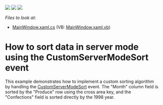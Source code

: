 <!-- default badges list -->
![](https://img.shields.io/endpoint?url=https://codecentral.devexpress.com/api/v1/VersionRange/128578973/22.1.2%2B)
[![](https://img.shields.io/badge/Open_in_DevExpress_Support_Center-FF7200?style=flat-square&logo=DevExpress&logoColor=white)](https://supportcenter.devexpress.com/ticket/details/T264201)
[![](https://img.shields.io/badge/📖_How_to_use_DevExpress_Examples-e9f6fc?style=flat-square)](https://docs.devexpress.com/GeneralInformation/403183)
<!-- default badges end -->
<!-- default file list -->
*Files to look at*:

* [MainWindow.xaml.cs](./CS/WPFPivotGridCustomServerModeSort/MainWindow.xaml.cs) (VB: [MainWindow.xaml.vb](./VB/WPFPivotGridCustomServerModeSort/MainWindow.xaml.vb))
<!-- default file list end -->
# How to sort data in server mode using the CustomServerModeSort event


This example demonstrates how to implement a custom sorting algorithm by handling the <a href="https://documentation.devexpress.com/#WPF/DevExpressXpfPivotGridPivotGridControl_CustomServerModeSorttopic">CustomServerModeSort</a> event. The "Month" column field is sorted by the "Produce" row using the cross area key, and the "Confections" field is sorted directly by the 1998 year.

<br/>



